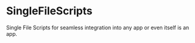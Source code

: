 # SingleFileScripts
Single File Scripts for seamless integration into any app or even itself is an app.
